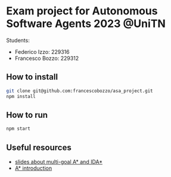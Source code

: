 # Exam project for Autonomous Software Agents 2023 @UniTN

Students:

- Federico Izzo: 229316
- Francesco Bozzo: 229312

## How to install

```bash
git clone git@github.com:francescobozzo/asa_project.git
npm install
```

## How to run

```bash
npm start
```


## Useful resources

- [slides about multi-goal A* and IDA*](http://www.cs.cmu.edu/~maxim/classes/robotplanning_sp19/lectures/mgoalastarandida_16350_sp19.pdf)
- [A* introduction](https://www.redblobgames.com/pathfinding/a-star/introduction.html)
